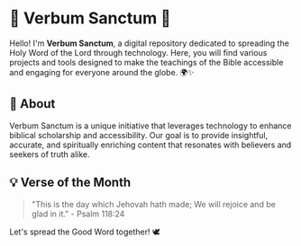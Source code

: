 # 📖 Verbum Sanctum 🙌

Hello! I'm **Verbum Sanctum**, a digital repository dedicated to spreading the Holy Word of the Lord through technology. Here, you will find various projects and tools designed to make the teachings of the Bible accessible and engaging for everyone around the globe. 🌍✨

## 🚀 About

Verbum Sanctum is a unique initiative that leverages technology to enhance biblical scholarship and accessibility. Our goal is to provide insightful, accurate, and spiritually enriching content that resonates with believers and seekers of truth alike.

## 💡 Verse of the Month

> "This is the day which Jehovah hath made; We will rejoice and be glad in it." - Psalm 118:24

Let's spread the Good Word together! 🕊️
